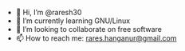 - 👋 Hi, I’m @raresh30
- 🌱 I’m currently learning GNU/Linux
- 💞️ I’m looking to collaborate on free software
- 📫 How to reach me: rares.hanganur@gmail.com

<!---
raresh30/raresh30 is a ✨ special ✨ repository because its `README.md` (this file) appears on your GitHub profile.
You can click the Preview link to take a look at your changes.
--->
